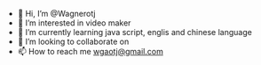 - 👋 Hi, I’m @Wagnerotj
- 👀 I’m interested in video maker
- 🌱 I’m currently learning java script, englis and chinese language
- 💞️ I’m looking to collaborate on 
- 📫 How to reach me wgaotj@gmail.com

<!---
Wagnerotj/Wagnerotj is a ✨ special ✨ repository because its `README.md` (this file) appears on your GitHub profile.
You can click the Preview link to take a look at your changes.
--->
